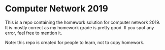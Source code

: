 # Computer Network 2019
This is a repo containing the homework solution for computer network 2019. It is mostly correct as my homework grade is pretty good. If you spot any error, feel free to mention it.

Note: this repo is created for people to learn, not to copy homework.
